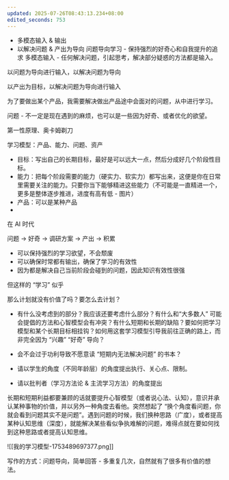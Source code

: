 ```yaml
---
updated: 2025-07-26T08:43:13.234+08:00
edited_seconds: 753
---
```


- 多模态输入 & 输出
- 以解决问题 & 产出为导向
问题导向学习 - 保持强烈的好奇心和自我提升的追求
多模态输入 - 任何解决问题，引起思考，解决部分疑惑的方法都是输入。

以问题为导向进行输入，以解决问题为导向

以产出为目标，以解决问题为导向进行输入

为了要做出某个产品，我需要解决做出产品途中会面对的问题，从中进行学习。

问题 - 不一定是现在遇到的麻烦，也可以是一些因为好奇、或者优化的欲望。

第一性原理、奥卡姆剃刀

学习模型：产品、能力、问题、资产
- 目标：写出自己的长期目标，最好是可以远大一点，然后分成好几个阶段性目标。
- 能力：把每个阶段需要的能力（硬实力、软实力）都写出来，这便是你在日常里需要关注的能力。只要你当下能够精进这些能力（不可能是一直精进一个，更多是整体逐步推进，进度有高有低 - 图片）
- 产品：可以是某种产品
- 

在 AI 时代

问题 -> 好奇 -> 调研方案 -> 产出 -> 积累
- 可以保持强烈的学习欲望，不会颓废
- 可以确保时常都有输出，确保了学习的有效性
- 因为都是解决自己当前阶段会碰到的问题，因此知识有效性很强

但这样的 “学习” 似乎

那么计划就没有价值了吗？要怎么去计划？
- 有什么没考虑到的部分？我应该还要考虑什么部分？有什么和“大多数人” 可能会提倡的方法和心智模型会有冲突？有什么短期和长期的缺陷？要如何把学习模型和某个长期目标相挂钩？如何用这套学习模型引导我前往正确的路上，而非完全因为 “兴趣” “好奇” 导向？
- 会不会过于功利导致不愿意读 “短期内无法解决问题” 的书本？ 

- 请以学生的角度（不同年龄层）的角度提出执行、关心点、限制。
- 请以批判者（学习方法论 & 主流学习方法）的角度提出

长期和短期利益都要兼顾的话就要提升心智模型（或者说心法、认知），意识并承认某种事物的价值，并以另外一种角度去看他。突然想起了 “换个角度看问题，你就会看到问题其实不是问题”。遇到问题的时候，我们换种思路（广度），或者提高某种认知思维（深度），就能解决某些看似争执难解的问题，难得点就在要如何找到这种思路或者提高认知思维。

![[我的学习模型-1753489697377.png]]


写作的方式：问题导向，简单回答 - 多重复几次，自然就有了很多有价值的想法。
